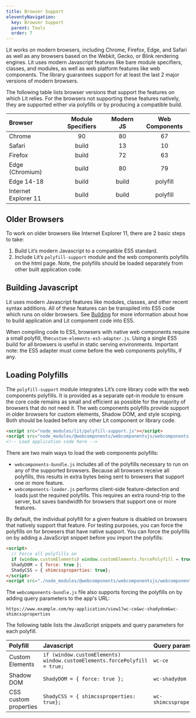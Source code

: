 ```yaml
---
title: Browser Support
eleventyNavigation:
  key: Browser Support
  parent: Tools
  order: 7
---
```


Lit works on modern browsers, including Chrome, Firefox, Edge, and Safari as well as any browsers based on the Webkit, Gecko, or Blink rendering engines. Lit uses modern Javascript features like bare module specifiers, classes, and modules, as well as web platform features like web components. The library guarantees support for at least the last 2 major versions of modern browsers.

The following table lists browser versions that support the features on which Lit relies. For the browsers not supporting these features natively, they are supported either via polyfills or by producing a compatible build.

| Browser  | Module Specifiers     | Modern JS      | Web Components       |
|:---------|:---------------------:|:--------------:|:--------------------:|
| Chrome   | 90                    | 80             | 67                   |
| Safari   | build                 | 13             | 10                   |
| Firefox  | build                 | 72             | 63                   |
| Edge (Chromium) | build          | 80             | 79                   |
| Edge 14-18 | build               | build          | polyfill             |
| Internet Explorer 11 | build     | build          | polyfill             |

## Older Browsers

To work on older browsers like Internet Explorer 11, there are 2 basic steps to take:

1. Build Lit’s modern Javascript to a compatible ES5 standard.
1. Include Lit’s `polyfill-support` module and the web components polyfills on the html page.  Note, the polyfills should be loaded separately from other built application code.

## Building Javascript

Lit uses modern Javascript features like modules, classes, and other recent syntax additions. All of these features can be transpiled into ES5 code which runs on older browsers. See [Building](/guide/tools/building/) for more information about how to build application and Lit component code into ES5.

When compiling code to ES5, browsers with native web components require a small polyfill, the`custom-elements-es5-adapter.js`. Using a single ES5 build for all browsers is useful in static serving environments. Important note: the ES5 adapter must come before the web components polyfills, if any.

## Loading Polyfills

The `polyfill-support` module integrates Lit’s core library code with the web components polyfills. It is provided as a separate opt-in module to ensure the core code remains as small and efficient as possible for the majority of browsers that do not need it. The web components polyfills provide support in older browsers for custom elements, Shadow DOM, and style scoping. Both should be loaded before any other Lit component or library code.

```html
<script src="node_modules/lit/polyfill-support.js"></script>
<script src="node_modules/@webcomponents/webcomponentsjs/webcomponents-loader.js"></script>
<!-- Load application code here -->
```

There are two main ways to load the web components polyfills:

- `webcomponents-bundle.js` includes all of the polyfills necessary to run on any of the supported browsers. Because all browsers receive all polyfills, this results in extra bytes being sent to browsers that support one or more feature.
- `webcomponents-loader.js` performs client-side feature-detection and loads just the required polyfills. This requires an extra round-trip to the server, but saves bandwidth for browsers that support one or more features.

By default, the individual polyfill for a given feature is disabled on browsers that natively support that feature. For testing purposes, you can force the polyfills on for browsers that have native support. You can force the polyfills on by adding a JavaScript snippet before you import the polyfills:

```html
<script>
  // Force all polyfills on
  if (window.customElements) window.customElements.forcePolyfill = true;
  ShadyDOM = { force: true };
  ShadyCSS = { shimcssproperties: true};
</script>
<script src="./node_modules/@webcomponents/webcomponentsjs/webcomponents-loader.js"></script>
```

The `webcomponents-bundle.js` file also supports forcing the polyfills on by adding query parameters to the app's URL:

`https://www.example.com/my-application/view1?wc-ce&wc-shadydom&wc-shimcssproperties`

The following table lists the JavaScript snippets and query parameters for each polyfill.

| Polyfill    | Javascript                          | Query parameter          |
|:------------|:------------------------------------|:-------------------------|
| Custom Elements | `if (window.customElements) window.customElements.forcePolyfill = true;` | `wc-ce` |
| Shadow DOM | `ShadyDOM = { force: true };` | `wc-shadydom`              |
| CSS custom properties | `ShadyCSS = { shimcssproperties: true};` | `wc-shimcssproperties` |
